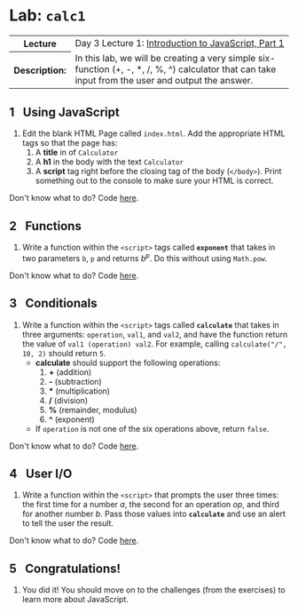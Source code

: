 # Lab: `calc1`
<table>
  <tr>
    <th>Lecture</th>
    <td>Day 3 Lecture 1: <a href="">Introduction to JavaScript, Part 1</a></td>
  </tr>
  <tr>
    <th>Description:</th>
    <td>In this lab, we will be creating a very simple six-function (+, -, *, /, %, ^) calculator that can take input from the user and output the answer.</td>
  </tr>
</table>

## 1&ensp; Using JavaScript
1. Edit the blank HTML Page called `index.html`. Add the appropriate HTML tags so that the page has:
    1. A **title** in of `Calculator`
    2. A **h1** in the body with the text `Calculator`
    3. A **script** tag right before the closing tag of the body (`</body>`). Print something out to the console to make sure your HTML is correct.

Don't know what to do? Code [here]().

## 2&ensp; Functions

1. Write a function within the ``<script>`` tags called <code><b>exponent</b></code> that takes in two parameters `b`, `p` and returns $b^p$. Do this without using `Math.pow`.

Don't know what to do? Code [here]().

## 3&ensp; Conditionals

1. Write a function within the ``<script>`` tags called <code>**calculate**</code> that takes in three arguments: `operation`, `val1`, and `val2`, and have the function return the value of `val1 (operation) val2`. For example, calling ``calculate("/", 10, 2)`` should return `5`.
    - **calculate** should support the following operations:
        1. **+** (addition)
        2. **-** (subtraction)
        3. **\*** (multiplication)
        4. **/** (division)
        5. **%** (remainder, modulus)
        6. **^** (exponent)
    - If `operation` is not one of the six operations above, return `false`.

Don't know what to do? Code [here]().

## 4&ensp; User I/O
1. Write a function within the ``<script>`` that prompts the user three times: the first time for a number $a$, the second for an operation $op$, and third for another number $b$. Pass those values into <code>**calculate**</code> and use an alert to tell the user the result.

Don't know what to do? Code [here]().

## 5&ensp; Congratulations!
1. You did it! You should move on to the challenges (from the exercises) to learn more about JavaScript.